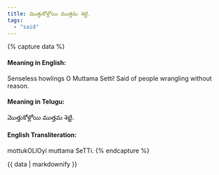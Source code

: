 ```yaml
---
title: మొత్తుకోళ్లోయి ముత్తమ శెట్టి.
tags:
  - "said"
---
```


{% capture data %}
#### Meaning in English:
Senseless howlings O Muttama Setti!
Said of people wrangling without reason.

#### Meaning in Telugu:
మొత్తుకోళ్లోయి ముత్తమ శెట్టి.

#### English Transliteration:
mottukOLlOyi muttama SeTTi.
{% endcapture %}

<div class="notice">{{ data | markdownify }}</div>

